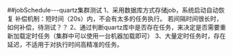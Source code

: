 ##jobSchedule---quartz集群测试
1、采用数据库方式存储job，系统启动自动恢复
       补偿机制：短时间（20s）内，不会有太多的任务执行。
       若间隔时间很长时，如何补偿，待测试？？
2、通过判断quartz库中是否存在任务，来决定是否需要重新加载定时任务（集群中可以使用一台机器加载即可）
3、大量定时任务时，存在延迟，不适用于对执行时间高精准的任务。